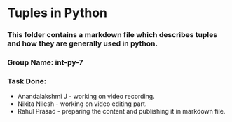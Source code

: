 # Tuples in Python
### This folder contains a markdown file which describes tuples and how they are generally used in python.
### Group Name: int-py-7
### Task Done:
<ul>
    <li>Anandalakshmi J - working on video recording.</li> 
    <li>Nikita Nilesh - working on video editing part.</li>
    <li>Rahul Prasad - preparing the content and publishing it in markdown file.</li>
</ul>
